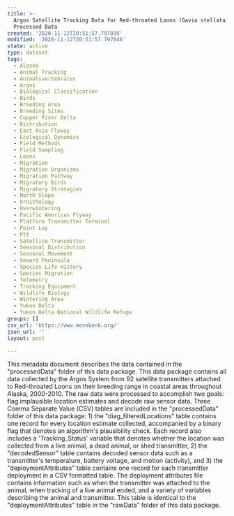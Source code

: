 ```yaml
---
title: >-
  Argos Satellite Tracking Data for Red-throated Loons (Gavia stellata) -
  Processed Data
created: '2020-11-12T20:51:57.797039'
modified: '2020-11-12T20:51:57.797046'
state: active
type: dataset
tags:
  - Alaska
  - Animal Tracking
  - Animalsvertebrates
  - Argos
  - Biological Classification
  - Birds
  - Breeding Area
  - Breeding Sites
  - Copper River Delta
  - Distribution
  - East Asia Flyway
  - Ecological Dynamics
  - Field Methods
  - Field Sampling
  - Loons
  - Migration
  - Migration Organisms
  - Migration Pathway
  - Migratory Birds
  - Migratory Strategies
  - North Slope
  - Ornithology
  - Overwintering
  - Pacific Americas Flyway
  - Platform Transmitter Terminal
  - Point Lay
  - Ptt
  - Satellite Transmitter
  - Seasonal Distribution
  - Seasonal Movement
  - Seward Peninsula
  - Species Life History
  - Species Migration
  - Telemetry
  - Tracking Equipment
  - Wildlife Biology
  - Wintering Area
  - Yukon Delta
  - Yukon Delta National Wildlife Refuge
groups: []
csv_url: 'https://www.movebank.org/'
json_url: ''
layout: post

---
```

This metadata document describes the data contained in the "processedData" folder of this data package. This data package contains all data collected by the Argos System from 92 satellite transmitters attached to Red-throated Loons on their breeding range in coastal areas throughout Alaska, 2000-2010. The raw data were processed to accomplish two goals: flag implausible location estimates and decode raw sensor data. Three Comma Separate Value (CSV) tables are included in the "processedData" folder of this data package: 1) the "diag_filteredLocations" table contains one record for every location estimate collected, accompanied by a binary flag that denotes an algorithm's plausibility check. Each record also includes a 'Tracking_Status' variable that denotes whether the location was collected from a live animal, a dead animal, or shed transmitter, 2) the "decodedSensor" table contains decoded sensor data such as a transmitter's temperature, battery voltage, and motion (activity), and 3) the "deploymentAttributes" table contains one record for each transmitter deployment in a CSV formatted table. The deployment attributes file contains information such as when the transmitter was attached to the animal, when tracking of a live animal ended, and a variety of variables describing the animal and transmitter. This table is identical to the "deploymentAttributes" table in the "rawData" folder of this data package.
